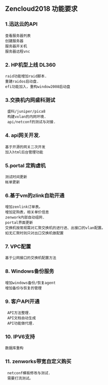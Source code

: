## Zencloud2018 功能要求

### 1.迅达云的API
    查看服务器列表
    创建服务器
    服务器开关机
    服务器远程vnc

### 2. HP机型上线 DL360
    raid功能增加raid脚本.
    重建raidos启动盘.
    efi功能加入，重构window2008启动盘

### 3.交换机内网盛科测试
     盛科/juniper/pica8
     构建vxlan的内网环境.
     api/netconf的测试与对接.

### 4. api网关开发.
    基于开源的网关二次开发
    加入html后台管理功能

### 5.portal 定购虚机
    测试时间更新
    帐单更新

### 6.基于vm的zlink自助开通
    增加zenlink订单表。
    增加定购表，相关单价信息
    zenwork内部自动组网.
    portal界面更新
    交换机按常规需对汇聚交换机的进行进、出接口的vlan配置。
    如无汇聚时则只对出口交换机做配置

### 7. VPC配置
    基于公网接口的交换机配置方法
 
### 8. Windows备份服务
    增加windows备份/恢复agent
    增加备份与恢复的管理
   
### 9. 客户API开通
     API方法整理.
     API文档自动生成
     API功能做代理.

### 10. IPV6支持
    数据库重构

### 11. zenworks带宽自定义购买
     netconf模板修改与测试.
     需要打流测试。
